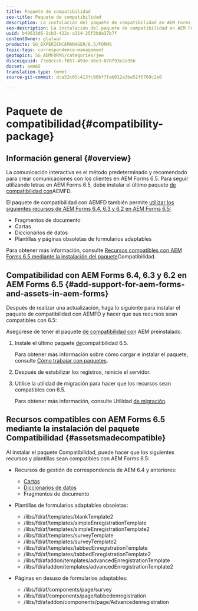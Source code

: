 ```yaml
---
title: Paquete de compatibilidad
seo-title: Paquete de compatibilidad
description: La instalación del paquete de compatibilidad en AEM Forms 6.5 le permite utilizar los recursos de gestión de correspondencia de AEM Forms 6.4 y versiones anteriores, así como plantillas y páginas de formularios adaptables obsoletos
seo-description: La instalación del paquete de compatibilidad en AEM Forms 6.4 le permite utilizar los recursos de gestión de correspondencia de AEM Forms 6.4 y las páginas y plantillas de formularios adaptables obsoletas
uuid: b49633d6-2cb3-422c-a314-25f3b8a37b7f
contentOwner: gtalwar
products: SG_EXPERIENCEMANAGER/6.5/FORMS
topic-tags: correspondence-management
geptopics: SG_AEMFORMS/categories/jee
discoiquuid: 73e8ccc6-f857-493e-b6e3-878f93e2a356
docset: aem65
translation-type: tm+mt
source-git-commit: dca52c05c413fc96bf7fab012a3be52f6769c2e0

---
```



# Paquete de compatibilidad{#compatibility-package}

## Información general {#overview}

La comunicación interactiva es el método predeterminado y recomendado para crear comunicaciones con los clientes en AEM Forms 6.5. Para seguir utilizando letras en AEM Forms 6.5, debe instalar el último paquete [de compatibilidad con](https://helpx.adobe.com/aem-forms/kb/aem-forms-releases.html)AEMFD.

El paquete de compatibilidad con AEMFD también permite [utilizar los siguientes recursos de AEM Forms 6.4, 6.3 y 6.2 en AEM Forms 6.5:](../../forms/using/compatibility-package.md#add-support-for-aem-forms-and-assets-in-aem-forms)

* Fragmentos de documento
* Cartas
* Diccionarios de datos
* Plantillas y páginas obsoletas de formularios adaptables

Para obtener más información, consulte [Recursos compatibles con AEM Forms 6.5 mediante la instalación del paquete](../../forms/using/compatibility-package.md#assetsmadecompatible)Compatibilidad.

## Compatibilidad con AEM Forms 6.4, 6.3 y 6.2 en AEM Forms 6.5 {#add-support-for-aem-forms-and-assets-in-aem-forms}

Después de realizar una actualización, haga lo siguiente para instalar el paquete de compatibilidad con AEMFD y hacer que sus recursos sean compatibles con 6.5:

Asegúrese de tener el paquete [de compatibilidad con](https://helpx.adobe.com/aem-forms/kb/aem-forms-releases.html) AEM preinstalado.

1. Instale el último paquete [de](https://helpx.adobe.com/aem-forms/kb/aem-forms-releases.html)compatibilidad 6.5.

   Para obtener más información sobre cómo cargar e instalar el paquete, consulte [Cómo trabajar con paquetes](/help/sites-administering/package-manager.md).

1. Después de estabilizar los registros, reinicie el servidor.
1. Utilice la utilidad de migración para hacer que los recursos sean compatibles con 6.5.

   Para obtener más información, consulte Utilidad [de migración](../../forms/using/migration-utility.md).

## Recursos compatibles con AEM Forms 6.5 mediante la instalación del paquete Compatibilidad {#assetsmadecompatible}

Al instalar el paquete Compatibilidad, puede hacer que los siguientes recursos y plantillas sean compatibles con AEM Forms 6.5:

* Recursos de gestión de correspondencia de AEM 6.4 y anteriores:

   * [Cartas](../../forms/using/create-letter.md)
   * [Diccionarios de datos](/help/forms/using/data-dictionary.md)
   * Fragmentos de documento

* Plantillas de formularios adaptables obsoletas:

   * /libs/fd/af/templates/blankTemplate2
   * /libs/fd/af/templates/simpleEnregistrationTemplate
   * /libs/fd/af/templates/simpleEnregistrationTemplate2
   * /libs/fd/af/templates/surveyTemplate
   * /libs/fd/af/templates/surveyTemplate2
   * /libs/fd/af/templates/tabbedEnregistrationTemplate
   * /libs/fd/af/templates/tabbedEnregistrationTemplate2
   * /libs/fd/afaddon/templates/advancedEnregistrationTemplate
   * /libs/fd/afaddon/templates/advancedEnregistrationTemplate2

* Páginas en desuso de formularios adaptables:

   * /libs/fd/af/components/page/survey
   * /libs/fd/af/components/page/tabbedenregistration
   * /libs/fd/afaddon/components/page/Advancedenregistration

